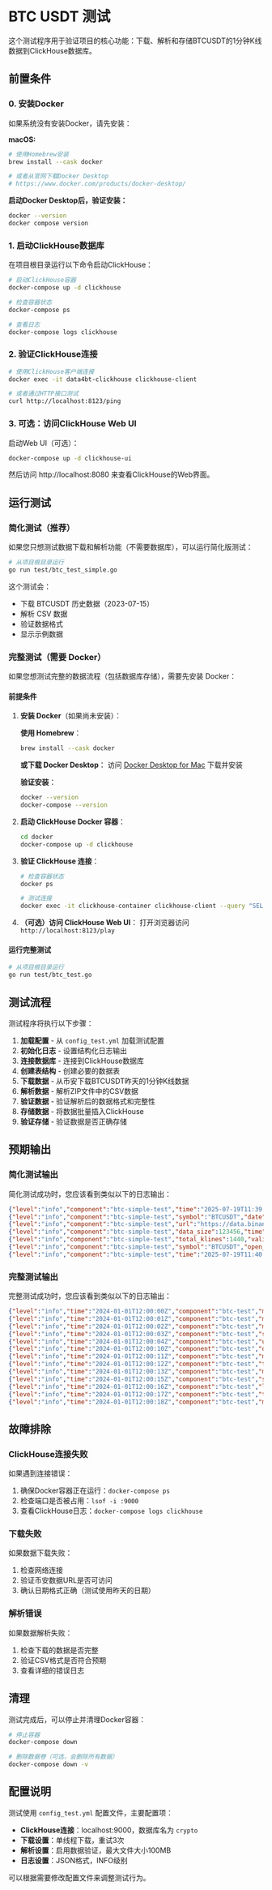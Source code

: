 # BTC USDT 测试

这个测试程序用于验证项目的核心功能：下载、解析和存储BTCUSDT的1分钟K线数据到ClickHouse数据库。

## 前置条件

### 0. 安装Docker

如果系统没有安装Docker，请先安装：

**macOS:**
```bash
# 使用Homebrew安装
brew install --cask docker

# 或者从官网下载Docker Desktop
# https://www.docker.com/products/docker-desktop/
```

**启动Docker Desktop后，验证安装：**
```bash
docker --version
docker compose version
```

### 1. 启动ClickHouse数据库

在项目根目录运行以下命令启动ClickHouse：

```bash
# 启动ClickHouse容器
docker-compose up -d clickhouse

# 检查容器状态
docker-compose ps

# 查看日志
docker-compose logs clickhouse
```

### 2. 验证ClickHouse连接

```bash
# 使用ClickHouse客户端连接
docker exec -it data4bt-clickhouse clickhouse-client

# 或者通过HTTP接口测试
curl http://localhost:8123/ping
```

### 3. 可选：访问ClickHouse Web UI

启动Web UI（可选）：
```bash
docker-compose up -d clickhouse-ui
```

然后访问 http://localhost:8080 来查看ClickHouse的Web界面。

## 运行测试

### 简化测试（推荐）

如果您只想测试数据下载和解析功能（不需要数据库），可以运行简化版测试：

```bash
# 从项目根目录运行
go run test/btc_test_simple.go
```

这个测试会：
- 下载 BTCUSDT 历史数据（2023-07-15）
- 解析 CSV 数据
- 验证数据格式
- 显示示例数据

### 完整测试（需要 Docker）

如果您想测试完整的数据流程（包括数据库存储），需要先安装 Docker：

#### 前提条件

1. **安装 Docker**（如果尚未安装）：
   
   **使用 Homebrew**：
   ```bash
   brew install --cask docker
   ```
   
   **或下载 Docker Desktop**：
   访问 [Docker Desktop for Mac](https://www.docker.com/products/docker-desktop) 下载并安装
   
   **验证安装**：
   ```bash
   docker --version
   docker-compose --version
   ```

2. **启动 ClickHouse Docker 容器**：
   ```bash
   cd docker
   docker-compose up -d clickhouse
   ```

3. **验证 ClickHouse 连接**：
   ```bash
   # 检查容器状态
   docker ps
   
   # 测试连接
   docker exec -it clickhouse-container clickhouse-client --query "SELECT 1"
   ```

4. **（可选）访问 ClickHouse Web UI**：
   打开浏览器访问 `http://localhost:8123/play`

#### 运行完整测试

```bash
# 从项目根目录运行
go run test/btc_test.go
```

## 测试流程

测试程序将执行以下步骤：

1. **加载配置** - 从 `config_test.yml` 加载测试配置
2. **初始化日志** - 设置结构化日志输出
3. **连接数据库** - 连接到ClickHouse数据库
4. **创建表结构** - 创建必要的数据表
5. **下载数据** - 从币安下载BTCUSDT昨天的1分钟K线数据
6. **解析数据** - 解析ZIP文件中的CSV数据
7. **验证数据** - 验证解析后的数据格式和完整性
8. **存储数据** - 将数据批量插入ClickHouse
9. **验证存储** - 验证数据是否正确存储

## 预期输出

### 简化测试输出

简化测试成功时，您应该看到类似以下的日志输出：

```json
{"level":"info","component":"btc-simple-test","time":"2025-07-19T11:39:20+08:00","message":"Starting BTC USDT simple test (download and parse only)"}
{"level":"info","component":"btc-simple-test","symbol":"BTCUSDT","date":"2023-07-15","time":"2025-07-19T11:39:20+08:00","message":"Testing data download and parsing"}
{"level":"info","component":"btc-simple-test","url":"https://data.binance.vision/data/spot/daily/klines/BTCUSDT/1m/BTCUSDT-1m-2023-07-15.zip","time":"2025-07-19T11:39:20+08:00","message":"Downloading data"}
{"level":"info","component":"btc-simple-test","data_size":123456,"time":"2025-07-19T11:39:25+08:00","message":"Data downloaded successfully"}
{"level":"info","component":"btc-simple-test","total_klines":1440,"validation_valid":true,"validation_errors":0,"time":"2025-07-19T11:40:00+08:00","message":"Data parsed successfully"}
{"level":"info","component":"btc-simple-test","symbol":"BTCUSDT","open_time":"2023-07-15T08:00:00+08:00","open_price":30312,"time":"2025-07-19T11:40:00+08:00","message":"Record 1"}
{"level":"info","component":"btc-simple-test","time":"2025-07-19T11:40:00+08:00","message":"BTC USDT simple test completed successfully"}
```

### 完整测试输出

完整测试成功时，您应该看到类似以下的日志输出：

```json
{"level":"info","time":"2024-01-01T12:00:00Z","component":"btc-test","message":"Starting BTC USDT test"}
{"level":"info","time":"2024-01-01T12:00:01Z","component":"btc-test","message":"Creating database tables"}
{"level":"info","time":"2024-01-01T12:00:02Z","component":"btc-test","message":"Tables created successfully"}
{"level":"info","time":"2024-01-01T12:00:03Z","component":"btc-test","symbol":"BTCUSDT","date":"2024-01-01","message":"Testing data download and parsing"}
{"level":"info","time":"2024-01-01T12:00:04Z","component":"btc-test","url":"https://data.binance.vision/data/spot/daily/klines/BTCUSDT/BTCUSDT-1m-2024-01-01.zip","message":"Downloading data"}
{"level":"info","time":"2024-01-01T12:00:10Z","component":"btc-test","data_size":12345678,"message":"Data downloaded successfully"}
{"level":"info","time":"2024-01-01T12:00:11Z","component":"btc-test","message":"Parsing data"}
{"level":"info","time":"2024-01-01T12:00:12Z","component":"btc-test","total_klines":1440,"validation_valid":true,"validation_errors":0,"message":"Data parsed successfully"}
{"level":"info","time":"2024-01-01T12:00:13Z","component":"btc-test","message":"Saving data to ClickHouse"}
{"level":"info","time":"2024-01-01T12:00:15Z","component":"btc-test","saved_records":1440,"message":"Data saved successfully"}
{"level":"info","time":"2024-01-01T12:00:16Z","component":"btc-test","last_date":"2024-01-01","message":"Last date in database"}
{"level":"info","time":"2024-01-01T12:00:17Z","component":"btc-test","total_rows":1440,"valid_rows":1440,"is_valid":true,"message":"Data validation completed"}
{"level":"info","time":"2024-01-01T12:00:18Z","component":"btc-test","message":"BTC USDT test completed successfully"}
```

## 故障排除

### ClickHouse连接失败

如果遇到连接错误：

1. 确保Docker容器正在运行：`docker-compose ps`
2. 检查端口是否被占用：`lsof -i :9000`
3. 查看ClickHouse日志：`docker-compose logs clickhouse`

### 下载失败

如果数据下载失败：

1. 检查网络连接
2. 验证币安数据URL是否可访问
3. 确认日期格式正确（测试使用昨天的日期）

### 解析错误

如果数据解析失败：

1. 检查下载的数据是否完整
2. 验证CSV格式是否符合预期
3. 查看详细的错误日志

## 清理

测试完成后，可以停止并清理Docker容器：

```bash
# 停止容器
docker-compose down

# 删除数据卷（可选，会删除所有数据）
docker-compose down -v
```

## 配置说明

测试使用 `config_test.yml` 配置文件，主要配置项：

- **ClickHouse连接**：localhost:9000，数据库名为 `crypto`
- **下载设置**：单线程下载，重试3次
- **解析设置**：启用数据验证，最大文件大小100MB
- **日志设置**：JSON格式，INFO级别

可以根据需要修改配置文件来调整测试行为。